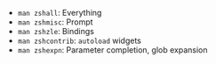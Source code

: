 - `man zshall`: Everything
- `man zshmisc`: Prompt
- `man zshzle`: Bindings
- `man zshcontrib`: `autoload` widgets
- `man zshexpn`: Parameter completion, glob expansion

